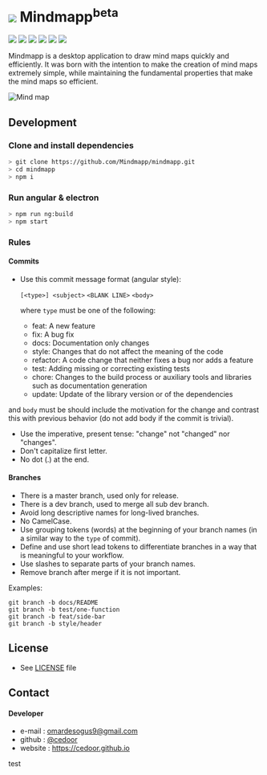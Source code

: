 # ![](https://raw.githubusercontent.com/Mindmapp/mindmapp/master/resources/icons/32x32.png) Mindmapp<sup>beta</sup>

[![](https://img.shields.io/badge/project-Mindmapp-blue.svg?style=flat-square)](https://github.com/Mindmapp)
[![](https://img.shields.io/github/license/mindmapp/mindmapp.svg?style=flat-square)](https://github.com/Mindmapp/mindmapp/blob/dev/LICENSE.md)
[![](https://img.shields.io/david/mindmapp/mindmapp.svg?style=flat-square)](https://david-dm.org/mindmapp/mindmapp)
[![](https://img.shields.io/david/dev/mindmapp/mindmapp.svg?style=flat-square)](https://david-dm.org/mindmapp/mindmapp?type=dev)
[![](https://img.shields.io/github/downloads/mindmapp/mindmapp/total.svg?style=flat-square)](https://github.com/Mindmapp/mindmapp/releases)
[![](https://img.shields.io/travis/Mindmapp/mindmapp.svg?style=flat-square)](https://travis-ci.org/Mindmapp/mindmapp)


Mindmapp is a desktop application to draw mind maps quickly and efficiently. It was born with the intention to make the creation of mind maps extremely simple, while maintaining the fundamental properties that make the mind maps so efficient.

![Mind map](https://raw.githubusercontent.com/Mindmapp/mindmapp/master/src/assets/images/example.png)

## Development

### Clone and install dependencies

```sh
> git clone https://github.com/Mindmapp/mindmapp.git
> cd mindmapp
> npm i
```

### Run angular & electron

```sh
> npm run ng:build
> npm start
```
### Rules

#### Commits

* Use this commit message format (angular style):  

    `[<type>] <subject>`
    `<BLANK LINE>`
    `<body>`

    where `type` must be one of the following:

    - feat: A new feature
    - fix: A bug fix
    - docs: Documentation only changes
    - style: Changes that do not affect the meaning of the code
    - refactor: A code change that neither fixes a bug nor adds a feature
    - test: Adding missing or correcting existing tests
    - chore: Changes to the build process or auxiliary tools and libraries such as documentation generation
    - update: Update of the library version or of the dependencies

and `body` must be should include the motivation for the change and contrast this with previous behavior (do not add body if the commit is trivial). 

* Use the imperative, present tense: "change" not "changed" nor "changes".
* Don't capitalize first letter.
* No dot (.) at the end.

#### Branches

* There is a master branch, used only for release.
* There is a dev branch, used to merge all sub dev branch.
* Avoid long descriptive names for long-lived branches.
* No CamelCase.
* Use grouping tokens (words) at the beginning of your branch names (in a similar way to the `type` of commit).
* Define and use short lead tokens to differentiate branches in a way that is meaningful to your workflow.
* Use slashes to separate parts of your branch names.
* Remove branch after merge if it is not important.

Examples:
    
    git branch -b docs/README
    git branch -b test/one-function
    git branch -b feat/side-bar
    git branch -b style/header

## License
* See [LICENSE](https://github.com/mindmapp/mindmapp/blob/master/LICENSE) file

## Contact
#### Developer
* e-mail : omardesogus9@gmail.com
* github : [@cedoor](https://github.com/cedoor)
* website : https://cedoor.github.io

test
